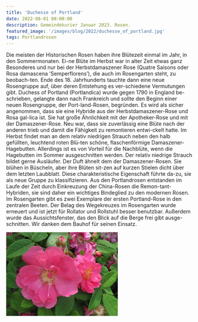 ```yaml
---
title: 'Duchesse of Portland'
date: 2022-08-01 00:00:00
description: Gemeindekurier Januar 2023. Rosen.
featured_image: '/images/blog/2022/duchesse_of_portland.jpg'
tags: Portlandrosen
---
```

Die meisten der Historischen Rosen haben ihre Blütezeit einmal im Jahr, in den Sommermonaten. Ei-ne Blüte im Herbst war in alter Zeit etwas ganz Besonderes und nur bei der Herbstdamaszener Rose (Quatre Saisons oder Rosa damascena ’Semperflorens’), die auch im Rosengarten steht, zu beobach-ten. 
Ende des 18. Jahrhunderts tauchte dann eine neue Rosengruppe auf, über deren Entstehung es ver-schiedene Vermutungen gibt. Duchess of Portland (Portlandica) wurde gegen 1790 in England be-schrieben, gelangte dann nach Frankreich und sollte den Beginn einer neuen Rosengruppe, der Port-land-Rosen, begründen. 
Es wird als sicher angenommen, dass sie eine Hybride aus der Herbstdamaszener-Rose und Rosa gal-lica ist. Sie hat große Ähnlichkeit mit der Apotheker-Rose und mit der Damaszener-Rose. Neu war, dass sie zuverlässig eine Blüte nach der anderen trieb und damit die Fähigkeit zu remontieren entwi-ckelt hatte. 
Im Herbst findet man an dem relativ niedrigen Strauch neben den halb gefüllten, leuchtend roten Blü-ten schöne, flaschenförmige Damaszener-Hagebutten. Allerdings ist es von Vorteil für die Nachblüte, wenn die Hagebutten im Sommer ausgeschnitten werden. Der relativ niedrige Strauch bildet gerne Ausläufer. Der Duft ähnelt dem der Damaszener-Rosen. Sie blühen in Büscheln, aber ihre Blüten sit-zen auf kurzen Stielen dicht über dem letzten Laubblatt. Diese charakteristische Eigenschaft führte da-zu, sie als neue Gruppe zu klassifizieren. 
Aus den Portlandrosen entstanden im Laufe der Zeit durch Einkreuzung der China-Rosen die Remon-tant-Hybriden, sie sind daher ein wichtiges Bindeglied zu den modernen Rosen. 
Im Rosengarten gibt es zwei Exemplare der ersten Portland-Rose in den zentralen Beeten.
Der Belag des Wegekreuzes im Rosengarten wurde erneuert und ist jetzt für Rollator und Rollstuhl besser benutzbar. Außerdem wurde das Aussichtsfenster, das den Blick auf die Berge frei gibt ausge-schnitten. Wir danken dem Bauhof für seinen Einsatz.


<img src="/images/blog/2022/duchesse_of_portland.jpg"  width="60%" height="60%">
